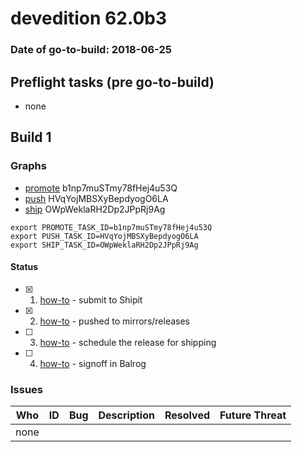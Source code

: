 # devedition 62.0b3

### Date of go-to-build: 2018-06-25

## Preflight tasks (pre go-to-build)
- none

## Build 1  

### Graphs
* [promote](https://tools.taskcluster.net/push-inspector/#/b1np7muSTmy78fHej4u53Q) b1np7muSTmy78fHej4u53Q
* [push](https://tools.taskcluster.net/push-inspector/#/HVqYojMBSXyBepdyogO6LA) HVqYojMBSXyBepdyogO6LA
* [ship](https://tools.taskcluster.net/push-inspector/#/OWpWeklaRH2Dp2JPpRj9Ag) OWpWeklaRH2Dp2JPpRj9Ag
```
export PROMOTE_TASK_ID=b1np7muSTmy78fHej4u53Q
export PUSH_TASK_ID=HVqYojMBSXyBepdyogO6LA
export SHIP_TASK_ID=OWpWeklaRH2Dp2JPpRj9Ag
```


#### Status
- [x] 1.  [how-to](https://wiki.mozilla.org/Release:Release_Automation_on_Mercurial:Starting_a_Release#Submit_to_Ship_It)  - submit to Shipit
- [x] 2.  [how-to](https://github.com/mozilla-releng/releasewarrior-2.0/blob/master/docs/release-promotion/desktop/howto.md#push-artifacts-to-releases-directory)  - pushed to mirrors/releases
- [ ] 3.  [how-to](https://github.com/mozilla-releng/releasewarrior-2.0/blob/master/docs/release-promotion/desktop/howto.md#ship-the-release)  - schedule the release for shipping
- [ ] 4.  [how-to](https://github.com/mozilla-releng/releasewarrior-2.0/blob/master/docs/release-promotion/desktop/howto.md#obtain-sign-offs-for-changes)  - signoff in Balrog

### Issues
| Who                 | ID               | Bug                                                                 | Description                | Resolved                | Future Threat                |
| ------------------- | ---------------- | ------------------------------------------------------------------- | -------------------------- | ----------------------- | ---------------------------- |
| none | | | | | |

